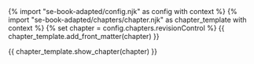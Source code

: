 <frontmatter>
{% import "se-book-adapted/config.njk" as config with context %}
{% import "se-book-adapted/chapters/chapter.njk" as chapter_template with context %}
{% set chapter = config.chapters.revisionControl %}
{{ chapter_template.add_front_matter(chapter) }}
</frontmatter>

{{ chapter_template.show_chapter(chapter) }}